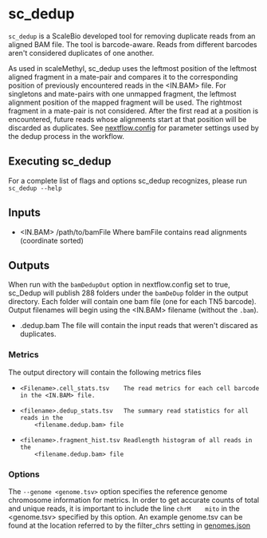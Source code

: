 # sc_dedup
`sc_dedup` is a ScaleBio developed tool for removing duplicate reads from an aligned BAM file. The tool is barcode-aware. Reads from different barcodes aren't considered duplicates of one another.

As used in scaleMethyl, sc_dedup uses the leftmost position of the leftmost aligned fragment in a mate-pair and compares it to the corresponding position of previously
encountered reads in the <IN.BAM> file. For singletons and mate-pairs with one unmapped fragment, the leftmost alignment position of the mapped fragment will be
used.  The rightmost fragment in a mate-pair is not considered. After the first read at a position is encountered, future reads whose alignments 
start at that position will be discarded as duplicates. See [nextflow.config](../nextflow.config) for parameter settings used by the dedup process in the workflow. 


## Executing sc_dedup
For a complete list of flags and options sc_dedup recognizes, please run `sc_dedup --help`

## Inputs
* <IN.BAM> /path/to/bamFile Where bamFile contains read alignments (coordinate sorted) 
    
## Outputs
When run with the `bamDedupOut` option in nextflow.config set to true, sc_Dedup will publish 288 folders under the `bamDeDup` folder in the output directory.  Each folder will contain one bam file (one for each TN5 barcode).
Output filenames will begin using the <IN.BAM> filename (without the `.bam`).
* <filename>.dedup.bam               The file will contain the input reads that weren't discared as duplicates.

### Metrics
The output directory will contain the following metrics files
  *     <Filename>.cell_stats.tsv    The read metrics for each cell barcode in the <IN.BAM> file.
  *     <filename>.dedup_stats.tsv   The summary read statistics for all reads in the
            <filename.dedup.bam> file
  *     <filename>.fragment_hist.tsv Readlength histogram of all reads in the 
            <filename.dedup.bam> file
    
### Options
The `--genome <genome.tsv>` option specifies the reference genome chromosome information for metrics. In order to get accurate counts of total and unique reads, it is important to include the line `chrM    mito` in the <genome.tsv> specified by this option.  An example genome.tsv can be found at the location referred to by the filter_chrs setting in [genomes.json](examples/genome.json)

